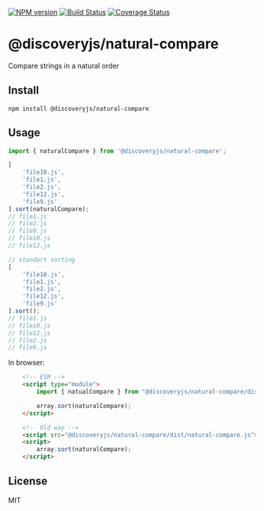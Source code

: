[![NPM version](https://img.shields.io/npm/v/@discoveryjs/natural-compare.svg)](https://www.npmjs.com/package/@discoveryjs/natural-compare)
[![Build Status](https://github.com/discoveryjs/natural-compare/actions/workflows/build.yml/badge.svg)](https://github.com/discoveryjs/natural-compare/actions/workflows/build.yml)
[![Coverage Status](https://coveralls.io/repos/github/discoveryjs/natural-compare/badge.svg?branch=main)](https://coveralls.io/github/discoveryjs/natural-compare?branch=main)

# @discoveryjs/natural-compare

Compare strings in a natural order

## Install

```
npm install @discoveryjs/natural-compare
```

## Usage

```js
import { naturalCompare } from '@discoveryjs/natural-compare';

[
    'file10.js',
    'file1.js',
    'file2.js',
    'file12.js',
    'file9.js'
].sort(naturalCompare);
// file1.js
// file2.js
// file9.js
// file10.js
// file12.js

// standart sorting
[
    'file10.js',
    'file1.js',
    'file2.js',
    'file12.js',
    'file9.js'
].sort();
// file1.js
// file10.js
// file12.js
// file2.js
// file9.js
```

In browser:

```html
    <!-- ESM -->
    <script type="module">
        import { natualCompare } from "@discoveryjs/natural-compare/dist/natural-compare.esm.js";

        array.sort(naturalCompare);
    </script>

    <!-- Old way -->
    <script src="@discoveryjs/natural-compare/dist/natural-compare.js"></script>
    <script>
        array.sort(naturalCompare);
    </script>
```

## License

MIT
